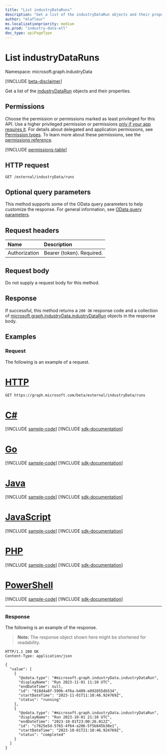 ```yaml
---
title: "List industryDataRuns"
description: "Get a list of the industryDataRun objects and their properties."
author: "mlafleur"
ms.localizationpriority: medium
ms.prod: "industry-data-etl"
doc_type: apiPageType
---
```


# List industryDataRuns

Namespace: microsoft.graph.industryData

[!INCLUDE [beta-disclaimer](../../includes/beta-disclaimer.md)]

Get a list of the [industryDataRun](../resources/industrydata-industrydatarun.md) objects and their properties.

## Permissions

Choose the permission or permissions marked as least privileged for this API. Use a higher privileged permission or permissions [only if your app requires it](/graph/permissions-overview#best-practices-for-using-microsoft-graph-permissions). For details about delegated and application permissions, see [Permission types](/graph/permissions-overview#permission-types). To learn more about these permissions, see the [permissions reference](/graph/permissions-reference).

<!-- { "blockType": "permissions", "name": "industrydata_industrydatarun_list" } -->
[!INCLUDE [permissions-table](../includes/permissions/industrydata-industrydatarun-list-permissions.md)]

## HTTP request

<!-- {
  "blockType": "ignored"
}
-->

```http
GET /external/industryData/runs
```

## Optional query parameters

This method supports some of the OData query parameters to help customize the response. For general information, see [OData query parameters](/graph/query-parameters).

## Request headers

| Name          | Description               |
| :------------ | :------------------------ |
| Authorization | Bearer {token}. Required. |

## Request body

Do not supply a request body for this method.

## Response

If successful, this method returns a `200 OK` response code and a collection of [microsoft.graph.industryData.industryDataRun](../resources/industrydata-industrydatarun.md) objects in the response body.

## Examples

### Request

The following is an example of a request.

# [HTTP](#tab/http)
<!-- {
  "blockType": "request",
  "name": "list_industrydatarun"
}
-->

```msgraph-interactive
GET https://graph.microsoft.com/beta/external/industryData/runs
```

# [C#](#tab/csharp)
[!INCLUDE [sample-code](../includes/snippets/csharp/list-industrydatarun-csharp-snippets.md)]
[!INCLUDE [sdk-documentation](../includes/snippets/snippets-sdk-documentation-link.md)]

# [Go](#tab/go)
[!INCLUDE [sample-code](../includes/snippets/go/list-industrydatarun-go-snippets.md)]
[!INCLUDE [sdk-documentation](../includes/snippets/snippets-sdk-documentation-link.md)]

# [Java](#tab/java)
[!INCLUDE [sample-code](../includes/snippets/java/list-industrydatarun-java-snippets.md)]
[!INCLUDE [sdk-documentation](../includes/snippets/snippets-sdk-documentation-link.md)]

# [JavaScript](#tab/javascript)
[!INCLUDE [sample-code](../includes/snippets/javascript/list-industrydatarun-javascript-snippets.md)]
[!INCLUDE [sdk-documentation](../includes/snippets/snippets-sdk-documentation-link.md)]

# [PHP](#tab/php)
[!INCLUDE [sample-code](../includes/snippets/php/list-industrydatarun-php-snippets.md)]
[!INCLUDE [sdk-documentation](../includes/snippets/snippets-sdk-documentation-link.md)]

# [PowerShell](#tab/powershell)
[!INCLUDE [sample-code](../includes/snippets/powershell/list-industrydatarun-powershell-snippets.md)]
[!INCLUDE [sdk-documentation](../includes/snippets/snippets-sdk-documentation-link.md)]

---

### Response

The following is an example of the response.

> **Note:** The response object shown here might be shortened for readability.

<!-- {
  "blockType": "response",
  "truncated": true,
  "@odata.type": "Collection(microsoft.graph.industryData.industryDataRun)"
}
-->

```http
HTTP/1.1 200 OK
Content-Type: application/json

{
  "value": [
    {
      "@odata.type": "#microsoft.graph.industryData.industryDataRun",
      "displayName": "Run 2023-11-01 11:10 UTC",
      "endDateTime": null,
      "id": "918d4a8f-599b-4f6a-b409-e892855db534",
      "startDateTime": "2023-11-01T11:10:46.924769Z",
      "status": "running"
    },
    {
      "@odata.type": "#microsoft.graph.industryData.industryDataRun",
      "displayName": "Run 2023-10-01 21:10 UTC",
      "endDateTime": "2023-10-01T23:00:26.012Z",
      "id": "c7625e5d-5765-4f64-a286-5f5b845b38e1",
      "startDateTime": "2023-10-01T21:10:46.924769Z",
      "status": "completed"
    }
  ]
}
```
